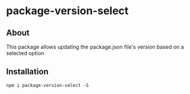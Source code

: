 # package-version-select

## About

This package allows updating the package.json file's version based on a selected option

## Installation

`npm i package-version-select -S`
